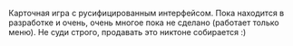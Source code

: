 
Карточная игра с русифицированным интерфейсом. Пока находится в разработке и очень, очень многое пока не сделано (работает только меню). Не суди строго, продавать это никтоне собирается :)
